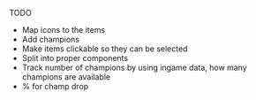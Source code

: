 TODO

* Map icons to the items
* Add champions
* Make items clickable so they can be selected
* Split into proper components
* Track number of champions by using ingame data, how many champions are available
* % for champ drop
